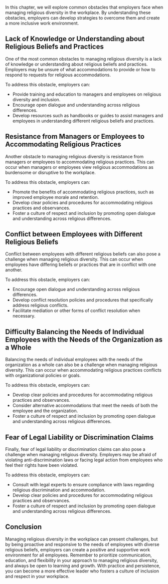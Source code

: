 
In this chapter, we will explore common obstacles that employers face when managing religious diversity in the workplace. By understanding these obstacles, employers can develop strategies to overcome them and create a more inclusive work environment.

Lack of Knowledge or Understanding about Religious Beliefs and Practices
------------------------------------------------------------------------

One of the most common obstacles to managing religious diversity is a lack of knowledge or understanding about religious beliefs and practices. Employers may be unsure of what accommodations to provide or how to respond to requests for religious accommodations.

To address this obstacle, employers can:

* Provide training and education to managers and employees on religious diversity and inclusion.
* Encourage open dialogue and understanding across religious differences.
* Develop resources such as handbooks or guides to assist managers and employees in understanding different religious beliefs and practices.

Resistance from Managers or Employees to Accommodating Religious Practices
--------------------------------------------------------------------------

Another obstacle to managing religious diversity is resistance from managers or employees to accommodating religious practices. This can occur when managers or employees view religious accommodations as burdensome or disruptive to the workplace.

To address this obstacle, employers can:

* Promote the benefits of accommodating religious practices, such as improved employee morale and retention.
* Develop clear policies and procedures for accommodating religious practices and observances.
* Foster a culture of respect and inclusion by promoting open dialogue and understanding across religious differences.

Conflict between Employees with Different Religious Beliefs
-----------------------------------------------------------

Conflict between employees with different religious beliefs can also pose a challenge when managing religious diversity. This can occur when employees have differing beliefs or practices that are in conflict with one another.

To address this obstacle, employers can:

* Encourage open dialogue and understanding across religious differences.
* Develop conflict resolution policies and procedures that specifically address religious conflicts.
* Facilitate mediation or other forms of conflict resolution when necessary.

Difficulty Balancing the Needs of Individual Employees with the Needs of the Organization as a Whole
----------------------------------------------------------------------------------------------------

Balancing the needs of individual employees with the needs of the organization as a whole can also be a challenge when managing religious diversity. This can occur when accommodating religious practices conflicts with organizational policies or goals.

To address this obstacle, employers can:

* Develop clear policies and procedures for accommodating religious practices and observances.
* Consider alternative accommodations that meet the needs of both the employee and the organization.
* Foster a culture of respect and inclusion by promoting open dialogue and understanding across religious differences.

Fear of Legal Liability or Discrimination Claims
------------------------------------------------

Finally, fear of legal liability or discrimination claims can also pose a challenge when managing religious diversity. Employers may be afraid of violating anti-discrimination laws or facing legal action from employees who feel their rights have been violated.

To address this obstacle, employers can:

* Consult with legal experts to ensure compliance with laws regarding religious discrimination and accommodation.
* Develop clear policies and procedures for accommodating religious practices and observances.
* Foster a culture of respect and inclusion by promoting open dialogue and understanding across religious differences.

Conclusion
----------

Managing religious diversity in the workplace can present challenges, but by being proactive and responsive to the needs of employees with diverse religious beliefs, employers can create a positive and supportive work environment for all employees. Remember to prioritize communication, education, and flexibility in your approach to managing religious diversity, and always be open to learning and growth. With practice and persistence, you can become a more effective leader who fosters a culture of inclusion and respect in your workplace.
